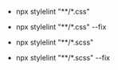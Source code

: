 * npx stylelint "**/*.css"
* npx stylelint "**/*.css" --fix

* npx stylelint "**/*.scss"
* npx stylelint "**/*.scss" --fix

